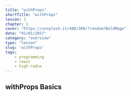 ```yaml
---
title: "withProps"
shortTitle: "withProps"
lesson: 3
chapter: 1
cover: "https://unsplash.it/400/300/?random?BoldMage"
date: "01/01/2017"
category: "overview"
type: "lesson"
slug: 'withProps'
tags:
    - programming
    - react
    - high-redux
---
```


## withProps Basics
